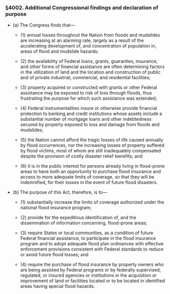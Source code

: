 ### §4002. Additional Congressional findings and declaration of purpose
* (a) The Congress finds that—

  * (1) annual losses throughout the Nation from floods and mudslides are increasing at an alarming rate, largely as a result of the accelerating development of, and concentration of population in, areas of flood and mudslide hazards;

  * (2) the availability of Federal loans, grants, guaranties, insurance, and other forms of financial assistance are often determining factors in the utilization of land and the location and construction of public and of private industrial, commercial, and residential facilities;

  * (3) property acquired or constructed with grants or other Federal assistance may be exposed to risk of loss through floods, thus frustrating the purpose for which such assistance was extended;

  * (4) Federal instrumentalities insure or otherwise provide financial protection to banking and credit institutions whose assets include a substantial number of mortgage loans and other indebtedness secured by property exposed to loss and damage from floods and mudslides;

  * (5) the Nation cannot afford the tragic losses of life caused annually by flood occurrences, nor the increasing losses of property suffered by flood victims, most of whom are still inadequately compensated despite the provision of costly disaster relief benefits; and

  * (6) it is in the public interest for persons already living in flood-prone areas to have both an opportunity to purchase flood insurance and access to more adequate limits of coverage, so that they will be indemnified, for their losses in the event of future flood disasters.


* (b) The purpose of this Act, therefore, is to—

  * (1) substantially increase the limits of coverage authorized under the national flood insurance program;

  * (2) provide for the expeditious identification of, and the dissemination of information concerning, flood-prone areas;

  * (3) require States or local communities, as a condition of future Federal financial assistance, to participate in the flood insurance program and to adopt adequate flood plan ordinances with effective enforcement provisions consistent with Federal standards to reduce or avoid future flood losses; and

  * (4) require the purchase of flood insurance by property owners who are being assisted by Federal programs or by federally supervised, regulated, or insured agencies or institutions in the acquisition or improvement of land or facilities located or to be located in identified areas having special flood hazards.